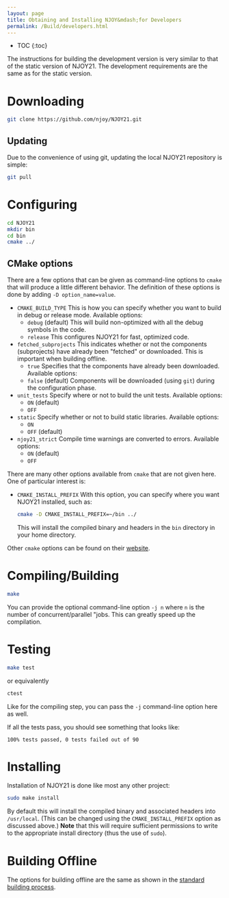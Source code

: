 ```yaml
---
layout: page
title: Obtaining and Installing NJOY&mdash;for Developers
permalink: /Build/developers.html
---
```

* TOC
{:toc}

The instructions for building the development version is very similar to that of the static version of NJOY21. The development requirements are the same as for the static version. 

# Downloading

```bash
git clone https://github.com/njoy/NJOY21.git
```

## Updating
Due to the convenience of using git, updating the local NJOY21 repository is simple:

```bash
git pull
```

# Configuring
```bash
cd NJOY21
mkdir bin
cd bin
cmake ../
```

## CMake options
There are a few options that can be given as command-line options to `cmake` that will produce a little different behavior. The definition of these options is done by adding `-D option_name=value`. 

- `CMAKE_BUILD_TYPE` This is how you can specify whether you want to build in debug or release mode. Available options:
  - `debug` (default) This will build non-optimized with all the debug symbols in the code. 
  - `release` This configures NJOY21 for fast, optimized code.
- `fetched_subprojects` This indicates whether or not the components (subprojects) have already been "fetched" or downloaded. This is important when building offline.
  - `true` Specifies that the components have already been downloaded. Available options:
  - `false` (default) Components will be downloaded (using `git`) during the configuration phase.
- `unit_tests` Specify where or not to build the unit tests. Available options:
  - `ON` (default)
  - `OFF`
- `static` Specify whether or not to build static libraries. Available options:
  - `ON`
  - `OFF` (default)
- `njoy21_strict` Compile time warnings are converted to errors. Available options:
  - `ON` (default)
  - `OFF`

There are many other options available from `cmake` that are not given here. One of particular interest is:

- `CMAKE_INSTALL_PREFIX` With this option, you can specify where you want NJOY21 installed, such as:
  ```bash
  cmake -D CMAKE_INSTALL_PREFIX=~/bin ../
  ```
  This will install the compiled binary and headers in the `bin` directory in your home directory.

Other `cmake` options can be found on their [website](https://cmake.org).
# Compiling/Building
```bash
make
```
You can provide the optional command-line option `-j n` where `n` is the number of concurrent/parallel "jobs. This can greatly speed up the compilation. 

# Testing
```bash
make test
```
or equivalently
```bash
ctest
```

Like for the compiling step, you can pass the `-j` command-line option here as well.

If all the tests pass, you should see something that looks like:

```
100% tests passed, 0 tests failed out of 90
```

# Installing
Installation of NJOY21 is done like most any other project:
```bash
sudo make install
```
By default this will install the compiled binary and associated headers into `/usr/local`. (This can be changed using the `CMAKE_INSTALL_PREFIX` option as discussed above.) **Note** that this will require sufficient permissions to write to the appropriate install directory (thus the use of `sudo`).

# Building Offline
The options for building offline are the same as shown in the [standard building process](index.html).

